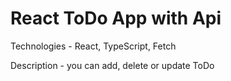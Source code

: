 # React ToDo App with Api
Technologies - React, TypeScript, Fetch

Description - you can add, delete or update ToDo
